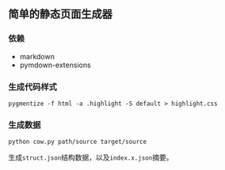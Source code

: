 ## 简单的静态页面生成器  

### 依赖

* markdown    
* pymdown-extensions

### 生成代码样式 

```shell
pygmentize -f html -a .highlight -S default > highlight.css
``` 

### 生成数据

```shell
python cow.py path/source target/source
```

生成`struct.json`结构数据，以及`index.x.json`摘要。